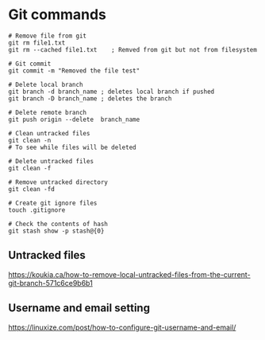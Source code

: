 # Git commands

```
# Remove file from git
git rm file1.txt
git rm --cached file1.txt    ; Remved from git but not from filesystem
```

```
# Git commit
git commit -m "Removed the file test"
```

```
# Delete local branch
git branch -d branch_name ; deletes local branch if pushed
git branch -D branch_name ; deletes the branch
```

```
# Delete remote branch
git push origin --delete  branch_name
```

```
# Clean untracked files
git clean -n
# To see while files will be deleted
```

```
# Delete untracked files
git clean -f
```

```
# Remove untracked directory
git clean -fd
```

```
# Create git ignore files
touch .gitignore
```

```
# Check the contents of hash
git stash show -p stash@{0}
```

## Untracked files
https://koukia.ca/how-to-remove-local-untracked-files-from-the-current-git-branch-571c6ce9b6b1

## Username and email setting
https://linuxize.com/post/how-to-configure-git-username-and-email/
